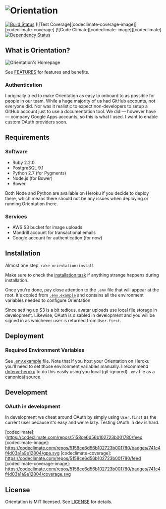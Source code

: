 # ![Orientation][orientation-logo]

[![Build Status][ci-image]][ci]
[![Test Coverage][codeclimate-coverage-image]][codeclimate-coverage]
[![Code Climate][codeclimate-image]][codeclimate]
[![Dependency Status][gemnasium-image]][gemnasium]

## What is Orientation?

![Orientation's Homepage][orientation-homepage]

See [FEATURES](FEATURES.md) for features and benefits.

### Authentication

I originally tried to make Orientation as easy to onboard to as possible for
people in our team. While a huge majority of us had GitHub accounts, not everyone
did. Nor was it realistic to expect non-developers to setup a GitHub account
just to use a documentation tool. We did — however have — company Google Apps
accounts, so this is what I used. I want to enable custom OAuth providers soon.

## Requirements

### Software
- Ruby 2.2.0
- PostgreSQL 9.1
- Python 2.7 (for Pygments)
- Node.js (for Bower)
- Bower

Both Node and Python are available on Heroku if you decide to deploy there,
which means there should not be any issues when deploying or running Orientation
there.

### Services
- AWS S3 bucket for image uploads
- Mandrill account for transactional emails
- Google account for authentication (for now)

## Installation

Almost one step: `rake orientation:install`

Make sure to check the [installation task](lib/tasks/orientation.rake) if
anything strange happens during installation.

Once you're done, pay close attention to the `.env` file that will appear at the
root. It's copied from [`.env.example`](.env.example) and contains all the
environment variables needed to configure Orientation.

Since setting up S3 is a bit tedious, avatar uploads use local file storage in development.
Likewise, OAuth is disabled in development and you will be signed in as whichever
user is returned from `User.first`.

## Deployment

### Required Environment Variables

See [.env.example](.env.example) file. Note that if you host your Orientation
on Heroku you'll need to set those environment variables manually. I recommend
[dotenv-heroku](https://github.com/sideshowcoder/dotenv-heroku) to do this easily
using you local (git-ignored) `.env` file as a canonical source.

## Development

### OAuth in development
In development we cheat around OAuth by simply using `User.first` as the
current user because it's easy and we're lazy. Testing OAuth in dev is
hard.

[ci]: https://magnum.travis-ci.com/olivierlacan/orientation
[ci-image]: https://magnum.travis-ci.com/olivierlacan/orientation.svg?token=bYo3ib4PCJrDSsNRgsEK&branch=master
[gemnasium]: https://gemnasium.com/olivierlacan/orientation
[gemnasium-image]: https://gemnasium.com/f8cac37fbe557103d2ae38bcc8815f40.svg
[codeclimate]: (https://codeclimate.com/repos/5158ce6d56b102723b001780/feed
[codeclimate-image]: https://codeclimate.com/repos/5158ce6d56b102723b001780/badges/741c4f4d03a1a9e12804/gpa.svg
[codeclimate-coverage]: https://codeclimate.com/repos/5158ce6d56b102723b001780/feed
[codeclimate-coverage-image]: https://codeclimate.com/repos/5158ce6d56b102723b001780/badges/741c4f4d03a1a9e12804/coverage.svg

[orientation-logo]: https://github.com/olivierlacan/orientation/blob/master/public/orientation_logo.png
[orientation-homepage]: https://cloud.githubusercontent.com/assets/65950/6814712/66cb4684-d281-11e4-800c-329726411b7e.png

## License

Orientation is MIT licensed. See [LICENSE](LICENSE) for details.
